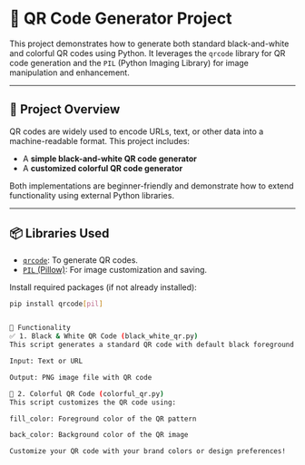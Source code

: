 # 🔳 QR Code Generator Project

This project demonstrates how to generate both standard black-and-white and colorful QR codes using Python. It leverages the `qrcode` library for QR code generation and the `PIL` (Python Imaging Library) for image manipulation and enhancement.

---

## 🎯 Project Overview

QR codes are widely used to encode URLs, text, or other data into a machine-readable format. This project includes:

- A **simple black-and-white QR code generator**
- A **customized colorful QR code generator**

Both implementations are beginner-friendly and demonstrate how to extend functionality using external Python libraries.

---

## 📦 Libraries Used

- [`qrcode`](https://pypi.org/project/qrcode/): To generate QR codes.
- [`PIL` (Pillow)](https://pillow.readthedocs.io/): For image customization and saving.

Install required packages (if not already installed):

```bash
pip install qrcode[pil]


📂 Functionality
✅ 1. Black & White QR Code (black_white_qr.py)
This script generates a standard QR code with default black foreground and white background.

Input: Text or URL

Output: PNG image file with QR code

🎨 2. Colorful QR Code (colorful_qr.py)
This script customizes the QR code using:

fill_color: Foreground color of the QR pattern

back_color: Background color of the QR image

Customize your QR code with your brand colors or design preferences!


